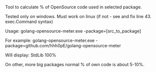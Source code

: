 Tool to calculate % of OpenSource code used in selected package.

Tested only on windows.
Must work on linux (if not - see and fix line 43. exec.Command syntax)

Usage:
golang-opensource-meter.exe -package=[src_to_package]

For example:
golang-opensource-meter.exe -package=github.com/hhh0pE/golang-opensource-meter

Will display:
StdLib 100%

On other, more big packages normal % of own code is about 5-10%.